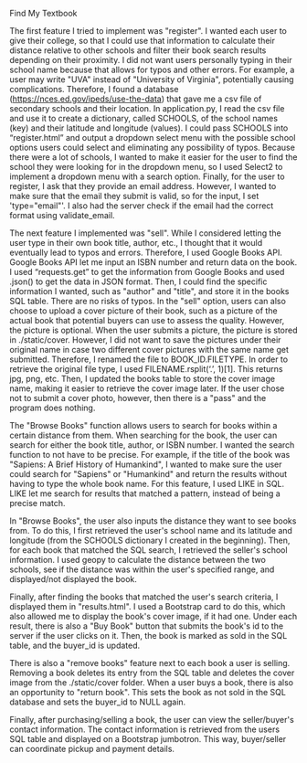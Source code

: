 Find My Textbook

The first feature I tried to implement was "register". I wanted each user to give their college, so that I could use that information to calculate their distance relative to other schools and filter their book search results depending on their proximity. I did not want users personally typing in their school name because that allows for typos and other errors. For example, a user may write "UVA" instead of "University of Virginia", potentially causing complications. Therefore, I found a database (https://nces.ed.gov/ipeds/use-the-data) that gave me a csv file of secondary schools and their location. In application.py, I read the csv file and use it to create a dictionary, called SCHOOLS, of the school names (key) and their latitude and longitude (values). I could pass SCHOOLS into “register.html” and output a dropdown select menu with the possible school options users could select and eliminating any possibility of typos. Because there were a lot of schools, I wanted to make it easier for the user to find the school they were looking for in the dropdown menu, so I used Select2 to implement a dropdown menu with a search option. Finally, for the user to register, I ask that they provide an email address. However, I wanted to make sure that the email they submit is valid, so for the input, I set 'type="email"'. I also had the server check if the email had the correct format using validate_email.

The next feature I implemented was "sell". While I considered letting the user type in their own book title, author, etc., I thought that it would eventually lead to typos and errors. Therefore, I used Google Books API. Google Books API let me input an ISBN number and return data on the book. I used “requests.get” to get the information from Google Books and used .json() to get the data in JSON format. Then, I could find the specific information I wanted, such as "author" and "title", and store it in the books SQL table. There are no risks of typos. In the "sell" option, users can also choose to upload a cover picture of their book, such as a picture of the actual book that potential buyers can use to assess the quality. However, the picture is optional. When the user submits a picture, the picture is stored in ./static/cover. However, I did not want to save the pictures under their original name in case two different cover pictures with the same name get submitted. Therefore, I renamed the file to BOOK_ID.FILETYPE. In order to retrieve the original file type, I used FILENAME.rsplit(‘.’, 1)[1]. This returns jpg, png, etc. Then, I updated the books table to store the cover image name, making it easier to retrieve the cover image later. If the user chose not to submit a cover photo, however, then there is a "pass" and the program does nothing.

The "Browse Books" function allows users to search for books within a certain distance from them. When searching for the book, the user can search for either the book title, author, or ISBN number. I wanted the search function to not have to be precise. For example, if the title of the book was "Sapiens: A Brief History of Humankind", I wanted to make sure the user could search for "Sapiens" or "Humankind" and return the results without having to type the whole book name. For this feature, I used LIKE in SQL. LIKE let me search for results that matched a pattern, instead of being a precise match.

In "Browse Books", the user also inputs the distance they want to see books from. To do this, I first retrieved the user's school name and its latitude and longitude (from the SCHOOLS dictionary I created in the beginning). Then, for each book that matched the SQL search, I retrieved the seller's school information. I used geopy to calculate the distance between the two schools, see if the distance was within the user's specified range, and displayed/not displayed the book.

Finally, after finding the books that matched the user's search criteria, I displayed them in "results.html". I used a Bootstrap card to do this, which also allowed me to display the book's cover image, if it had one. Under each result, there is also a "Buy Book" button that submits the book's id to the server if the user clicks on it. Then, the book is marked as sold in the SQL table, and the buyer_id is updated.

There is also a "remove books" feature next to each book a user is selling. Removing a book deletes its entry from the SQL table and deletes the cover image from the ./static/cover folder. When a user buys a book, there is also an opportunity to "return book". This sets the book as not sold in the SQL database and sets the buyer_id to NULL again.

Finally, after purchasing/selling a book, the user can view the seller/buyer's contact information. The contact information is retrieved from the users SQL table and displayed on a Bootstrap jumbotron. This way, buyer/seller can coordinate pickup and payment details.
